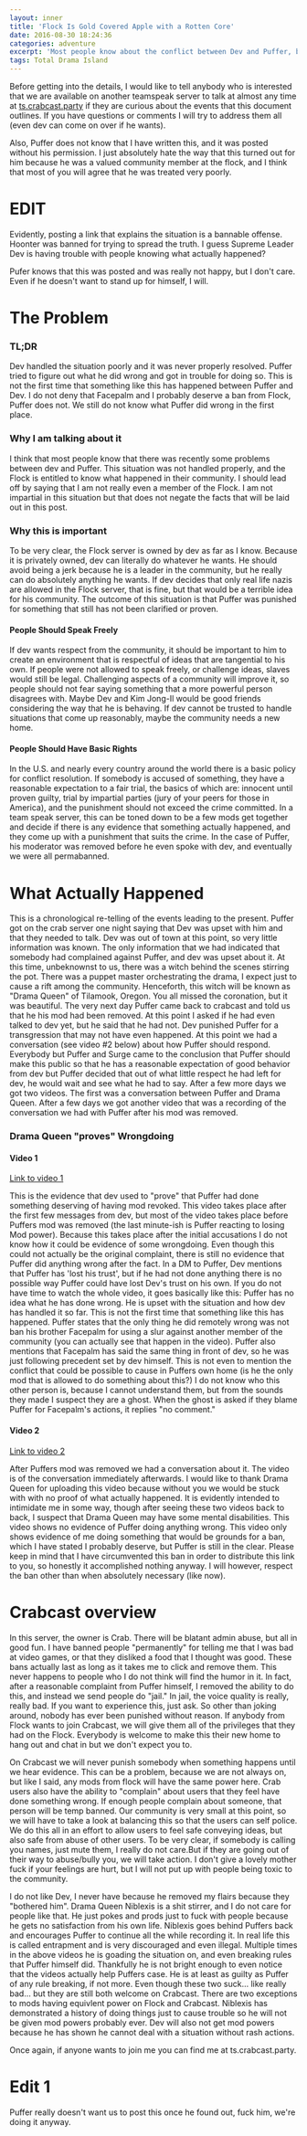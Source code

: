 ```yaml
---
layout: inner
title: 'Flock Is Gold Covered Apple with a Rotten Core'
date: 2016-08-30 18:24:36
categories: adventure
excerpt: 'Most people know about the conflict between Dev and Puffer, but not the intricate details. Devs flagrant handling of this issue was not only disrespectful, but also illogical and even immoral.'
tags: Total Drama Island
---
```


Before getting into the details, I would like to tell anybody who is interested that we are available on another teamspeak server to talk at almost any time at [ts.crabcast.party](ts3server://ts.crabcast.party) if they are curious about the events that this document outlines. If you have questions or comments I will try to address them all (even dev can come on over if he wants).

Also, Puffer does not know that I have written this, and it was posted without his permission. 
I just absolutely hate the way that this turned out for him because he was a valued community member at the flock, and I think that most of you will agree that he was treated very poorly. 

# EDIT 

Evidently, posting a link that explains the situation is a bannable offense. Hoonter was banned for trying to spread the truth. 
I guess Supreme Leader Dev is having trouble with people knowing what actually happened?

Pufer knows that this was posted and was really not happy, but I don't care. Even if he doesn't want to stand up for himself, I will. 

# The Problem

### TL;DR

Dev handled the situation poorly and it was never properly resolved. Puffer tried to figure out what he did wrong and got in trouble for doing so. 
This is not the first time that something like this has happened between Puffer and Dev. 
I do not deny that Facepalm and I probably deserve a ban from Flock, Puffer does not. 
We still do not know what Puffer did wrong in the first place. 

### Why I am talking about it

I think that most people know that there was recently some problems between dev and Puffer. 
This situation was not handled properly, and the Flock is entitled to know what happened in their community. 
I should lead off by saying that I am not really even a member of the Flock. 
I am not impartial in this situation but that does not negate the facts that will be laid out in this post.


### Why this is important

To be very clear, the Flock server is owned by dev as far as I know. Because it is privately owned, dev can literally do whatever he wants. 
He should avoid being a jerk because he is a leader in the community, but he really can do absolutely anything he wants.
If dev decides that only real life nazis are allowed in the Flock server, that is fine, but that would be a terrible idea for his community.
The outcome of this situation is that Puffer was punished for something that still has not been clarified or proven. 

#### People Should Speak Freely

If dev wants respect from the community, it should be important to him to create an environment that is respectful of ideas that are tangential to his own. 
If people were not allowed to speak freely, or challenge ideas, slaves would still be legal. 
Challenging aspects of a community will improve it, so people should not fear saying something that a more powerful person disagrees with. 
Maybe Dev and Kim Jong-Il would be good friends considering the way that he is behaving. 
If dev cannot be trusted to handle situations that come up reasonably, maybe the community needs a new home. 

#### People Should Have Basic Rights

In the U.S. and nearly every country around the world there is a basic policy for conflict resolution.
If somebody is accused of something, they have a reasonable expectation to a fair trial, the basics of which are: innocent until proven guilty, trial by impartial parties (jury of your peers for those in America), and the punishment should not exceed the crime committed. 
In a team speak server, this can be toned down to be a few mods get together and decide if there is any evidence that something actually happened, and they come up with a punishment that suits the crime. 
In the case of Puffer, his moderator was removed before he even spoke with dev, and eventually we were all permabanned. 



# What Actually Happened

This is a chronological re-telling of the events leading to the present.
Puffer got on the crab server one night saying that Dev was upset with him and that they needed to talk. 
Dev was out of town at this point, so very little information was known.
The only information that we had indicated that somebody had complained against Puffer, and dev was upset about it. 
At this time, unbeknownst to us, there was a witch behind the scenes stirring the pot. There was a puppet master orchestrating the drama, I expect just to cause a rift among the community. 
Henceforth, this witch will be known as "Drama Queen" of Tilamook, Oregon. You all missed the coronation, but it was beautiful. 
The very next day Puffer came back to crabcast and told us that he his mod had been removed.
At this point I asked if he had even talked to dev yet, but he said that he had not. Dev punished Puffer for a transgression that may not have even happened. 
At this point we had a conversation (see video #2 below) about how Puffer should respond. 
Everybody but Puffer and Surge came to the conclusion that Puffer should make this public so that he has a reasonable expectation of good behavior from dev but Puffer decided that out of what little respect he had left for dev, he would wait and see what he had to say. 
After a few more days we got two videos. The first was a conversation between Puffer and Drama Queen. 
After a few days we got another video that was a recording of the conversation we had with Puffer after his mod was removed. 

### Drama Queen "proves" Wrongdoing

#### Video 1
[Link to video 1](https://www.youtube.com/watch?v=FQenYNQgS34)

This is the evidence that dev used to "prove" that Puffer had done something deserving of having mod revoked. This video takes place after the first few messages from dev, but most of the video takes place before Puffers mod was removed (the last minute-ish is Puffer reacting to losing Mod power).
Because this takes place after the initial accusations I do not know how it could be evidence of some wrongdoing.
Even though this could not actually be the original complaint, there is still no evidence that Puffer did anything wrong after the fact. 
In a DM to Puffer, Dev mentions that Puffer has 'lost his trust', but if he had not done anything there is no possible way Puffer could have lost Dev's trust on his own.
If you do not have time to watch the whole video, it goes basically like this: Puffer has no idea what he has done wrong.
He is upset with the situation and how dev has handled it so far. This is not the first time that something like this has happened. 
Puffer states that the only thing he did remotely wrong was not ban his brother Facepalm for using a slur against another member of the community (you can actually see that happen in the video). 
Puffer also mentions that Facepalm has said the same thing in front of dev, so he was just following precedent set by dev himself. 
This is not even to mention the conflict that could be possible to cause in Puffers own home (is he the only mod that is allowed to do something about this?)
I do not know who this other person is, because I cannot understand them, but from the sounds they made I suspect they are a ghost. 
When the ghost is asked if they blame Puffer for Facepalm's actions, it replies "no comment." 

#### Video 2
[Link to video 2](https://www.youtube.com/watch?v=BIZDW5Li3PI)

After Puffers mod was removed we had a conversation about it. 
The video is of the conversation immediately afterwards. 
I would like to thank Drama Queen for uploading this video because without you we would be stuck with with no proof of what actually happened. 
It is evidently intended to intimidate me in some way, though after seeing these two videos back to back, I suspect that Drama Queen may have some mental disabilities. 
This video shows no evidence of Puffer doing anything wrong. This video only shows evidence of me doing something that would be grounds for a ban, which I have stated I probably deserve, but Puffer is still in the clear.
Please keep in mind that I have circumvented this ban in order to distribute this link to you, so honestly it accomplished nothing anyway.
I will however, respect the ban other than when absolutely necessary (like now).

# Crabcast overview

In this server, the owner is Crab. There will be blatant admin abuse, but all in good fun. I have banned people "permanently" for telling me that I was bad at video games, or that they disliked a food that I thought was good. 
These bans actually last as long as it takes me to click and remove them. This never happens to people who I do not think will find the humor in it. 
In fact, after a reasonable complaint from Puffer himself, I removed the ability to do this, and instead we send people do "jail." 
In jail, the voice quality is really, really bad. If you want to experience this, just ask. So other than joking around, nobody has ever been punished without reason. 
If anybody from Flock wants to join Crabcast, we will give them all of the privileges that they had on the Flock.
Everybody is welcome to make this their new home to hang out and chat in but we don't expect you to.

On Crabcast we will never punish somebody when something happens until we hear evidence. This can be a problem, because we are not always on, but like I said, any mods from flock will have the same power here. 
Crab users also have the ability to "complain" about users that they feel have done something wrong. If enough people complain about someone, that person will be temp banned.
Our community is very small at this point, so we will have to take a look at balancing this so that the users can self police. 
We do this all in an effort to allow users to feel safe conveying ideas, but also safe from abuse of other users. 
To be very clear, if somebody is calling you names, just mute them, I really do not care.But if they are going out of their way to abuse/bully you, we will take action. 
I don't give a lovely mother fuck if your feelings are hurt, but I will not put up with people being toxic to the community. 

I do not like Dev, I never have because he removed my flairs because they "bothered him". Drama Queen Niblexis is a shit stirrer, and I do not care for people like that. 
He just pokes and prods just to fuck with people because he gets no satisfaction from his own life.
Niblexis goes behind Puffers back and encourages Puffer to continue all the while recording it. 
In real life this is called entrapment and is very discouraged and even illegal. 
Multiple times in the above videos he is goading the situation on, and even breaking rules that Puffer himself did.
Thankfully he is not bright enough to even notice that the videos actually help Puffers case. 
He is at least as guilty as Puffer of any rule breaking, if not more. 
Even though these two suck... like really bad... but they are still both welcome on Crabcast. 
There are two exceptions to mods having equivlent power on Flock and Crabcast. 
Niblexis has demonstrated a history of doing things just to cause trouble so he will not be given mod powers probably ever. 
Dev will also not get mod powers because he has shown he cannot deal with a situation without rash actions. 

Once again, if anyone wants to join me you can find me at ts.crabcast.party.

# Edit 1

Puffer really doesn't want us to post this once he found out, fuck him, we're doing it anyway. 
